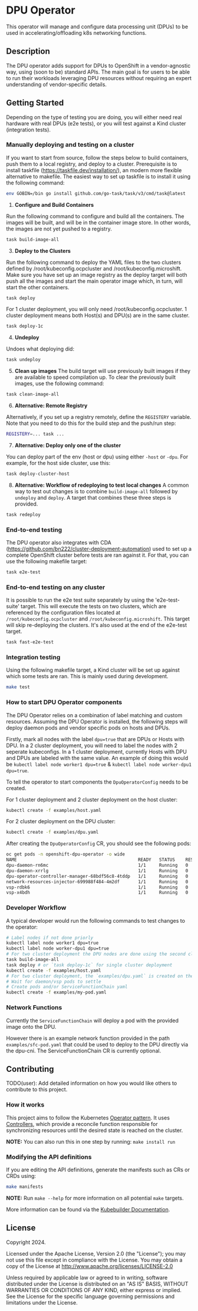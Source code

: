 # DPU Operator

This operator will manage and configure data processing unit (DPUs) to be used in accelerating/offloading k8s networking functions.

## Description

The DPU operator adds support for DPUs to OpenShift in a vendor-agnostic way, using (soon to be) standard APIs. The main goal is for users to be able to run their workloads leveraging DPU resources without requiring an expert understanding of vendor-specific details.

## Getting Started

Depending on the type of testing you are doing, you will either need real hardware with real DPUs (e2e tests), or you will test against a Kind cluster (integration tests).

### Manually deploying and testing on a cluster

If you want to start from source, follow the steps below to build containers, push them to a local registry, and deploy to a cluster. Prerequisite is to install taskfile (https://taskfile.dev/installation/), an modern more flexible alternative to makefile. The easiest way to set up taskfile is to install it using the following command:

```sh
env GOBIN=/bin go install github.com/go-task/task/v3/cmd/task@latest
```

1. **Configure and Build Containers**

Run the following command to configure and build all the containers. The images will be built, and will be in the container image store. In other words, the images are not yet pushed to a registry.
```sh
task build-image-all
```

3. **Deploy to the Clusters**

Run the following command to deploy the YAML files to the two clusters defined by /root/kubeconfig.ocpcluster and /root/kubeconfig.microshift. Make sure you have set up an image registry as the deploy target will both push all the images and start the main operator image which, in turn, will start the other containers.

```sh
task deploy
```

For 1 cluster deployment, you will only need /root/kubeconfig.ocpcluster. 1 cluster deployment means both Host(s) and DPU(s) are in the same cluster. 

```sh
task deploy-1c
```

4. **Undeploy**

Undoes what deploying did:

```sh
task undeploy
```

5. **Clean up images**
The build target will use previously built images if they are available to speed compilation up. To clear the previously built images, use the following command:

```sh
task clean-image-all
```

6. **Alternative: Remote Registry**

Alternatively, if you set up a registry remotely, define the `REGISTERY` variable. Note that you need to do this for the build step and the push/run step:

```sh
REGISTERY=... task ...
```

7. **Alternative: Deploy only one of the cluster**

You can deploy part of the env (host or dpu) using either `-host` or `-dpu`. For example, for the host side cluster, use this:

```sh
task deploy-cluster-host
```

8. **Alternative: Workflow of redeploying to test local changes**
A common way to test out changes is to combine `build-image-all` followed by `undeploy` and `deploy`. A target that combines these three steps is provided.

```sh
task redeploy
```

### End-to-end testing

The DPU operator also integrates with CDA (https://github.com/bn222/cluster-deployment-automation) used to set up a complete OpenShift cluster before tests are ran against it. For that, you can use the following makefile target:
```sh
task e2e-test
```

### End-to-end testing on any cluster
It is possible to run the e2e test suite separately by using the 'e2e-test-suite' target. This will execute the tests on two clusters, which are referenced by the configuration files located at `/root/kubeconfig.ocpcluster` and `/root/kubeconfig.microshift`. This target will skip re-deploying the clusters. It's also used at the end of the e2e-test target.
```sh
task fast-e2e-test
```
### Integration testing

Using the following makefile target, a Kind cluster will be set up against which some tests are ran. This is mainly used during development.
```sh
make test
```

### How to start DPU Operator components

The DPU Operator relies on a combination of label matching and custom resources. Assuming the DPU Operator is installed, the following steps will deploy daemon pods and vendor specific pods on hosts and DPUs.

Firstly, mark all nodes with the label `dpu=true` that are DPUs or Hosts with DPU. In a 2 cluster deployment, you will need to label the nodes with 2 seperate kubeconfigs. In a 1 cluster deployment, currently Hosts with DPU and DPUs are labeled with the same value. An example of doing this would be `kubectl label node worker1 dpu=true` & `kubectl label node worker-dpu1 dpu=true`.

To tell the operator to start components the `DpuOperatorConfig` needs to be created.

For 1 cluster deployment and 2 cluster deployment on the host cluster:

```sh
kubectl create -f examples/host.yaml
```

For 2 cluster deployment on the DPU cluster:

```sh
kubectl create -f examples/dpu.yaml
```

After creating the `DpuOperatorConfig` CR, you should see the following pods:
```sh
oc get pods -n openshift-dpu-operator -o wide
NAME                                              READY   STATUS    RESTARTS   AGE   IP                NODE             NOMINATED NODE   READINESS GATES
dpu-daemon-rn6mc                                  1/1     Running   0          22h   192.168.122.218   worker-229       <none>           <none>
dpu-daemon-xrrlg                                  1/1     Running   0          22h   192.168.122.90    worker-229-ptl   <none>           <none>
dpu-operator-controller-manager-68bdf56c8-4tddp   1/1     Running   0          22h   10.128.2.133      worker-229       <none>           <none>
network-resources-injector-699988f484-4m2df       1/1     Running   0          22h   10.128.2.134      worker-229       <none>           <none>
vsp-rdbk6                                         1/1     Running   0          22h   192.168.122.218   worker-229       <none>           <none>
vsp-x4bdh                                         1/1     Running   0          22h   192.168.122.90    worker-229-ptl   <none>           <none>

```

### Developer Workflow

A typical developer would run the following commands to test changes to the operator:

```sh
# Label nodes if not done priorly
kubectl label node worker1 dpu=true
kubectl label node worker-dpu1 dpu=true
# For two cluster deployment the DPU nodes are done using the second cluster's kubeconfig.
task build-image-all
task deploy # or `task deploy-1c` for single cluster deployment
kubectl create -f examples/host.yaml
# For two cluster deployment, the `examples/dpu.yaml` is created on the DPU cluster.
# Wait for daemon/vsp pods to settle
# Create pods and/or ServiceFunctionChain yaml
kubectl create -f examples/my-pod.yaml
```

### Network Functions

Currently the `ServiceFunctionChain` will deploy a pod with the provided image onto the DPU.

However there is an example network function provided in the path `examples/sfc-pod.yaml` that could be used to deploy to the DPU directly via the dpu-cni. The ServiceFunctionChain CR is currently optional.

## Contributing

TODO(user): Add detailed information on how you would like others to contribute to this project.

### How it works

This project aims to follow the Kubernetes [Operator pattern](https://kubernetes.io/docs/concepts/extend-kubernetes/operator/). It uses [Controllers](https://kubernetes.io/docs/concepts/architecture/controller/), which provide a reconcile function responsible for synchronizing resources until the desired state is reached on the cluster.

**NOTE:** You can also run this in one step by running: `make install run`

### Modifying the API definitions

If you are editing the API definitions, generate the manifests such as CRs or CRDs using:
```sh
make manifests
```

**NOTE:** Run `make --help` for more information on all potential `make` targets.

More information can be found via the [Kubebuilder Documentation](https://book.kubebuilder.io/introduction.html).

## License

Copyright 2024.

Licensed under the Apache License, Version 2.0 (the "License");
you may not use this file except in compliance with the License.
You may obtain a copy of the License at
    http://www.apache.org/licenses/LICENSE-2.0

Unless required by applicable law or agreed to in writing, software
distributed under the License is distributed on an "AS IS" BASIS,
WITHOUT WARRANTIES OR CONDITIONS OF ANY KIND, either express or implied.
See the License for the specific language governing permissions and
limitations under the License.
